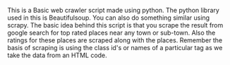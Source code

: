 This is a Basic web crawler script made using python.
The python library used in this is Beautifulsoup.
You can also do something similar using scrapy.
The basic idea behind this script is that you scrape the result from google search for top rated places near any town or sub-town.
Also the ratings for these places are scraped along with the places.
Remember the basis of scraping is using the class id's or names of a particular tag as we take the data from an HTML code.
